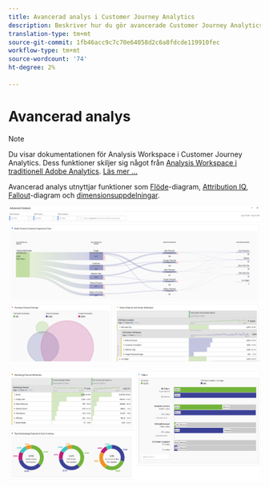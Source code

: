 ```yaml
---
title: Avancerad analys i Customer Journey Analytics
description: Beskriver hur du gör avancerade Customer Journey Analytics-analyser i Workspace.
translation-type: tm+mt
source-git-commit: 1fb46acc9c7c70e64058d2c6a8fdcde119910fec
workflow-type: tm+mt
source-wordcount: '74'
ht-degree: 2%

---
```



# Avancerad analys

>[!NOTE]
>
>Du visar dokumentationen för Analysis Workspace i Customer Journey Analytics. Dess funktioner skiljer sig något från [Analysis Workspace i traditionell Adobe Analytics](https://docs.adobe.com/content/help/en/analytics/analyze/analysis-workspace/home.html). [Läs mer …](/help/getting-started/cja-aa.md)

Avancerad analys utnyttjar funktioner som [Flöde](/help/analysis-workspace/visualizations/c-flow/flow.md)-diagram, [Attribution IQ](/help/analysis-workspace/attribution/overview.md), [Fallout](/help/analysis-workspace/visualizations/fallout/fallout-flow.md)-diagram och [dimensionsuppdelningar](/help/components/dimensions/t-breakdown-fa.md).

![Arbetsyta, bild 1](assets/cja-adv-analysis1.png)

![Arbetsyta, bild 2](assets/cja-adv-analysis2.png)
